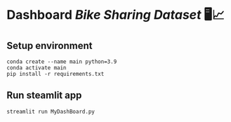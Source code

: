 # Dashboard *Bike Sharing Dataset* 🖥️📈

## Setup environment
```
conda create --name main python=3.9
conda activate main
pip install -r requirements.txt
```

## Run steamlit app
```
streamlit run MyDashBoard.py
```